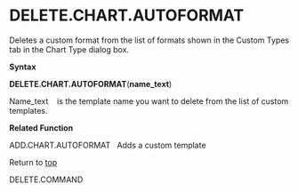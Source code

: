DELETE.CHART.AUTOFORMAT
=======================

Deletes a custom format from the list of formats shown in the Custom
Types tab in the Chart Type dialog box.

**Syntax**

**DELETE.CHART.AUTOFORMAT**(**name\_text**)

Name\_text    is the template name you want to delete from the list of
custom templates.

**Related Function**

ADD.CHART.AUTOFORMAT   Adds a custom template

Return to [top](#A)

DELETE.COMMAND
